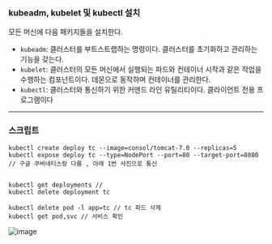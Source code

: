 ### **kubeadm, kubelet 및 kubectl 설치**

모든 머신에 다음 패키지들을 설치한다.

- `kubeadm`: 클러스터를 부트스트랩하는 명령이다. 클러스터를 초기화하고 관리하는 기능을 갖는다.
- `kubelet`: 클러스터의 모든 머신에서 실행되는 파드와 컨테이너 시작과 같은 작업을 수행하는 컴포넌트이다. 데몬으로 동작하며 컨테이너를 관리한다.
- `kubectl`: 클러스터와 통신하기 위한 커맨드 라인 유틸리티이다. 클라이언트 전용 프로그램이다

---

### 스크립트


```
kubectl create deploy tc --image=consol/tomcat-7.0 --replicas=5
kubectl expose deploy tc --type=NodePort --port=80 --target-port=8080 // 구글 쿠버네티스랑 다름 , 아래 1번 사진으로 통신


kubectl get deployments // 
kubectl delete deployment tc 

kubectl delete pod -l app=tc // tc 파드 삭제
kubectl get pod,svc // 서비스 확인
```

![image](https://github.com/user-attachments/assets/888b37c1-0d9c-4bb5-8049-0f9e619e6270)
